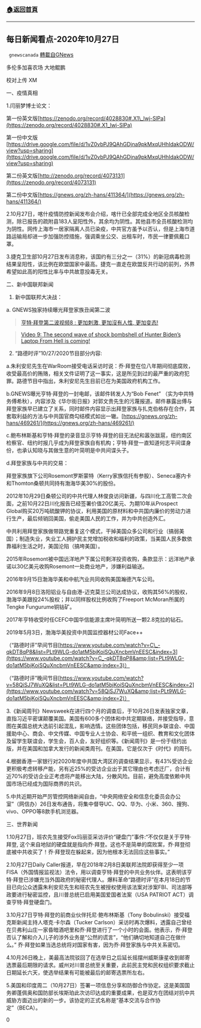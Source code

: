 ###  [:house:返回首頁](https://github.com/ourhimalayas/txt)
---

## 每日新闻看点-2020年10月27日
` gnewscanada` [轉載自GNews](https://gnews.org/zh-hans/493650/)

多伦多加喜农场 大地鲲鹏

校对上传 XM

一、疫情真相

1.闫丽梦博士论文：

第一份英文版[https://zenodo.org/record/4028830#.X1\_lwj-SlPa](https://zenodo.org/record/4028830#.X1_lwj-SlPa)

第一份中文版[https://drive.google.com/file/d/1vZ0vbPJ9QAhGDjna9pkMxqUHhIdakODW/view?usp=sharing](https://drive.google.com/file/d/1vZ0vbPJ9QAhGDjna9pkMxqUHhIdakODW/view?usp=sharing)

第二份英文版[http://zenodo.org/record/4073131](https://zenodo.org/record/4073131)

第二份中文版[https://gnews.org/zh-hans/411364/](https://gnews.org/zh-hans/411364/)

2.10月27日，喀什疫情防控新闻发布会介绍，喀什已全部完成全地区全员核酸检测，除已报告的疏附县183人呈阳性外，其余均为阴性。其他县市全员核酸检测均为阴性。网传上海市一居家隔离人员已染疫，中共官方虽予以否认，但是上海市道路运输局却进一步加强防控措施，强调乘坐公交、出租车时，市民一律要佩戴口罩。

3.捷克卫生部10月27日发布消息称，该国约有三分之一（31%）的新冠病毒检测结果呈阳性，该比例在欧盟国家中最高。捷克一直走在欧盟反共行动的前列，外界希望如此高的阳性比率与中共故意投毒无关。

二、新中国联邦新闻

1. 新中国联邦大决战：

a. GNEWS独家持续曝光拜登家族丑闻第二波



> [亨特·拜登第二波视频8 : 更加刺激, 更加沒有人性, 更加变态!](https://gnews.org/zh-hans/469729/)





> [Video 9: The second wave of shock bombshell of Hunter Biden’s Laptop From Hell is coming!](https://gnews.org/474610/)



2. “路德时评”10/27/2020节目部分内容:

a.朱利安尼先生在WarRoom接受电话采访时说：乔·拜登在位八年期间彻底腐败，收受最高价的贿赂，相关文件证明了这一事实，这是所见到过的最严重的政府犯罪。路德节目中指出，朱利安尼先生目前已在为美国政府机构工作。

b.GNEWS曝光亨特·拜登的一封电邮，该邮件转发人为“Bob Fenet” （实为中共特务傅希秋），内容涉及《华尔街日报》对郭文贵先生的污蔑报道。邮件暴露出傅与拜登家族早已建立了关系，同时邮件内容显示出拜登家族与扎克伯格存在合作，其套取利益的方法与中共国官商勾结模式如出一辙。[https://gnews.org/zh-hans/469261/](https://gnews.org/zh-hans/469261/)

c.鲍布林斯基和亨特·拜登的录音显示亨特·拜登的目无法纪和嚣张跋扈，纽约南区检察官、纽约时报几乎成为拜登家族自有机构；亨特·拜登一直知道何志平间谍身份，也承认知晓与其做生意的叶简明是中共间谍头子。

d.拜登家族与中共的交易：

拜登家族旗下公司Rosemont罗斯蒙特（Kerry家族信托有参股）、Seneca塞内卡和Thomton桑顿共同持有渤海华美30%的股份。

2012年10月29日桑顿公司的中共代理人林俊良访问新疆，与四川化工高管二次会面，之前10月22日川化报告已经签署价值20亿美元、为期10年从Prospect Global购买20万吨硫酸钾的协议，利用美国的原材料和中共国内廉价的劳动力进行生产，最后倾销回美国，偷走美国人民的工作，并为中共创造外汇。

中共利用拜登家族做带路党重复这个模式，干掉美国众多公司和行业（搞弱美国）；制造失业，失业工人拥护民主党增加税收和福利的政策，当美国人民多数依靠福利生活之时，美国沦陷（搞垮美国）。

2015年Rosemont被中国远洋地产下属公司剩洋投资收购，条款显示：远洋地产承诺以30亿美元收购Rosemont一处商业地产，涉嫌利益输送。

2016年9月15日渤海华美和中航汽业共同收购美国瀚德汽车公司。

2016年9月8日洛阳铝业与自由港-迈克莫兰公司达成协议，收购其56%的股权，渤海华美跟投24%股权；并以同样股权比例收购了Freeport McMoran所属的Tengke Fungurume铜钴矿。

2017年亨特收受时任CEFC中国华信能源主席叶简明所送一颗2.8克拉的钻石。

2019年5月3日，渤海华美投资中共国监控器材公司Face++

（“路德时评”早间节目[https://www.youtube.com/watch?v=C\_-qkDT8qP8&list=PLt9WLG-do1atM5bjKoiSQuXncbmVnEESC&index=3](https://www.youtube.com/watch?v=C_-qkDT8qP8&amp;list=PLt9WLG-do1atM5bjKoiSQuXncbmVnEESC&amp;index=3)）

（“路德时评”晚间节目[https://www.youtube.com/watch?v=58QiSJ7WuXQ&list=PLt9WLG-do1atM5bjKoiSQuXncbmVnEESC&index=2](https://www.youtube.com/watch?v=58QiSJ7WuXQ&amp;list=PLt9WLG-do1atM5bjKoiSQuXncbmVnEESC&amp;index=2)）

3.《新闻周刊》Newsweek在进行四个月的调查后，于10月26日发表独家文章，直指习近平密谋颠覆美国。美国有600多个团体和中共定期联络，并接受指导，意图在美国总统大选前引起混乱，影响选情。这些团体包括，移民同乡联谊会、中国援助中心、商会、中文传媒、中国专业人士协会、和平统一组织、教育和文化团体及留学生联谊会，学生会，百人会，友好组织等。《新闻周刊》是一份于纽约出版，并在美国和加拿大发行的新闻类周刊。在美国，它是仅次于《时代》的周刊。

4.根据香港一家银行对2020年度中共国大湾区的调查结果显示，有43%受访企业更积极考虑转移产能，另有近25%的受访企业出于其它理由也考虑迁厂，合计有近70%的受访企业正考虑将产能移出大陆，分散风险。目前，避免高度依赖中共国市场已经成为国际商界的共识。

5.中共近期开始严厉管控网络新闻自由，“中央网络安全和信息化委员会办公室”（网信办）26日发布通告，将集中督导UC、QQ、华为、小米、360、搜狗、vivo、OPPO等8款手机浏览器。

三、世界新闻

1.10月27日，班农先生接受Fox玛丽亚采访评价“硬盘门”事件:“不仅仅是关于亨特·拜登, 这个来自地狱的硬盘就是指向乔·拜登。这也不是简单的腐败案，乔·拜登彻底被中共收买了！乔·拜登现在躲起来，因为他根本无法回应这些事实。”

2.10月27日Daily Caller报道，早在2018年2月8日美联邦法院即获得至少一项FISA（外国情报监视法）法令，用以调查亨特·拜登的中共业务伙伴。这表明该亨特·拜登已涉嫌充当外国政府的秘密代理人。爆料革命“路德时评”在本月18日的节目已向公众透露朱利安尼先生和班农先生被授权使用该法案对涉案FBI、司法部等政要进行秘密监控，且川普总统已启用美国爱国者法案（USA PATRIOT ACT）调查亨特·拜登硬盘门。

3.10月27日亨特·拜登的前商业伙伴托尼·鲍布林斯基（Tony Bobulinski）接受福克斯新闻主持人塔克·卡尔森（Tucker Carlson）采访时再次爆料，透露自己曾经在贝弗利山庄一家昏暗酒吧里和乔‧拜登进行了一个小时的会面。他表示，乔‧拜登否认了解和介入儿子的涉外业务是“公然的谎言”，“他们确切地知道自己在做什么。” 乔‧拜登如果当选总统将对国家有害，因为乔‧拜登家族与中共关系密切。

4.10月26日晚上，美最高法院驳回了在选举日之后延长摇摆州威斯康星收到邮寄选票最后期限的请求。威州对川普总统至关重要，此前民主党和民权组织要求截止日期延长六天，使选举结果有可能被最后的邮寄选票所左右。

5.美国和印度周二（10月27日）签署一项信息分享和防御合作协定。这是美国国务卿蓬佩奥和国防部长埃斯珀此次访印达成的重要成果，也是双方在团结对抗中共威胁方面迈出的新的一步。该协定的正式名称是“基本交流与合作协定”（BECA）。

0
